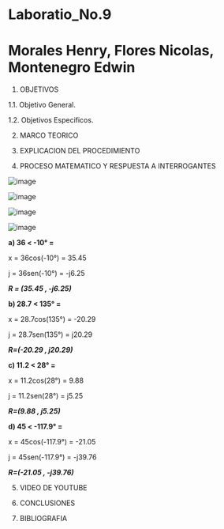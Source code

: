# Laboratio_No.9

# Morales Henry, Flores Nicolas, Montenegro Edwin

1. OBJETIVOS

1.1. Objetivo General.

1.2. Objetivos Especificos.

2. MARCO TEORICO
 
3. EXPLICACION DEL PROCEDIMIENTO

4. PROCESO MATEMATICO Y RESPUESTA A INTERROGANTES

![image](https://user-images.githubusercontent.com/85144847/133027517-756acbff-c48e-4b80-88f1-ccfe64c57a89.png)

![image](https://user-images.githubusercontent.com/85144847/133027564-32b5d0e3-7a83-47e7-91d7-a62dd8393866.png)

![image](https://user-images.githubusercontent.com/85144847/133027592-a306c064-b543-441d-a0ac-df6af94e5da6.png)

![image](https://user-images.githubusercontent.com/85144847/133027617-20130808-5351-41d8-ae83-144929f7aa9c.png)




**a) 36 < -10° =**

x = 36cos(-10°) = 35.45

j = 36sen(-10°) = -j6.25

***R = (35.45 , -j6.25)***

**b) 28.7 < 135° =**

x = 28.7cos(135°) = -20.29

j = 28.7sen(135°) = j20.29

***R=(-20.29 , j20.29)***

**c) 11.2 < 28° =**

x = 11.2cos(28°) = 9.88

j = 11.2sen(28°) = j5.25

***R=(9.88 , j5.25)***

**d) 45 < -117.9° =**

x = 45cos(-117.9°) = -21.05

j = 45sen(-117.9°) = -j39.76

***R=(-21.05 , -j39.76)***


5. VIDEO DE YOUTUBE

6. CONCLUSIONES

7. BIBLIOGRAFIA





